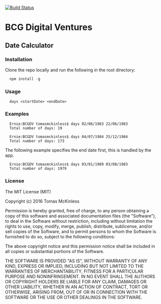 [![Build Status](https://travis-ci.org/tomasmck/digitalventures.svg?branch=master)](https://travis-ci.org/tomasmck/digitalventures)

# BCG Digital Ventures
## Date Calculator

### Installation
Clone the repo locally and run the following in the root directory:
```js
  npm install -g
```

### Usage
```
  days <startDate> <endDate>
```

### Examples

```
  Ernie:BCGDV tomasmckinless$ days 02/06/1983 22/06/1983
  Total number of days: 19
```

```
  Ernie:BCGDV tomasmckinless$ days 04/07/1984 25/12/1984
  Total number of days: 173
```
The following example specifies the end date first, this is handled by the app.
```
  Ernie:BCGDV tomasmckinless$ days 03/01/1989 03/08/1983
  Total number of days: 1979
```

### License

The MIT License (MIT)

Copyright (c) 2016 Tomas McKinless

Permission is hereby granted, free of charge, to any person obtaining a copy
of this software and associated documentation files (the "Software"), to deal
in the Software without restriction, including without limitation the rights
to use, copy, modify, merge, publish, distribute, sublicense, and/or sell
copies of the Software, and to permit persons to whom the Software is
furnished to do so, subject to the following conditions:

The above copyright notice and this permission notice shall be included in all
copies or substantial portions of the Software.

THE SOFTWARE IS PROVIDED "AS IS", WITHOUT WARRANTY OF ANY KIND, EXPRESS OR
IMPLIED, INCLUDING BUT NOT LIMITED TO THE WARRANTIES OF MERCHANTABILITY,
FITNESS FOR A PARTICULAR PURPOSE AND NONINFRINGEMENT. IN NO EVENT SHALL THE
AUTHORS OR COPYRIGHT HOLDERS BE LIABLE FOR ANY CLAIM, DAMAGES OR OTHER
LIABILITY, WHETHER IN AN ACTION OF CONTRACT, TORT OR OTHERWISE, ARISING FROM,
OUT OF OR IN CONNECTION WITH THE SOFTWARE OR THE USE OR OTHER DEALINGS IN THE
SOFTWARE.